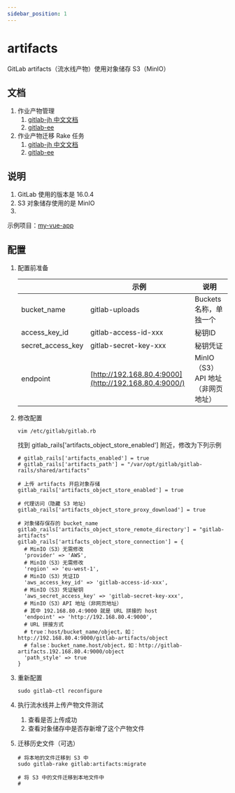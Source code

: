 ```yaml
---
sidebar_position: 1
---
```


# artifacts

GitLab artifacts（流水线产物）使用对象储存 S3（MinIO）

## 文档

1. 作业产物管理
    1. [gitlab-jh 中文文档](https://docs.gitlab.cn/jh/administration/job_artifacts.html)
    2. [gitlab-ee](https://docs.gitlab.com/ee/administration/job_artifacts.html)
2. 作业产物迁移 Rake 任务
    1. [gitlab-jh 中文文档](https://docs.gitlab.cn/jh/administration/job_artifacts.html#%E8%BF%81%E7%A7%BB%E5%88%B0%E5%AF%B9%E8%B1%A1%E5%AD%98%E5%82%A8)
    2. [gitlab-ee](https://docs.gitlab.com/ee/administration/job_artifacts.html#migrating-to-object-storage)

## 说明

1. GitLab 使用的版本是 16.0.4
2. S3 对象储存使用的是 MinIO
3.

示例项目：[my-vue-app](https://framagit.org/xuxiaowei-com-cn/my-vue-app)

## 配置

1. 配置前准备

   |                   | 示例                                                    | 说明                     |
   |-------------------|-------------------------------------------------------|------------------------|
   | bucket_name       | gitlab-uploads                                        | Buckets 名称，单独一个        |
   | access_key_id     | gitlab-access-id-xxx                                  | 秘钥ID                   |
   | secret_access_key | gitlab-secret-key-xxx                                 | 秘钥凭证                   |
   | endpoint          | [http://192.168.80.4:9000](http://192.168.80.4:9000/) | MinIO（S3）API 地址（非网页地址） |

2. 修改配置

   ```shell
   vim /etc/gitlab/gitlab.rb
   ```

   找到 gitlab_rails['artifacts_object_store_enabled'] 附近，修改为下列示例

   ```shell
   # gitlab_rails['artifacts_enabled'] = true
   # gitlab_rails['artifacts_path'] = "/var/opt/gitlab/gitlab-rails/shared/artifacts"
   
   # 上传 artifacts 开启对象存储
   gitlab_rails['artifacts_object_store_enabled'] = true
   
   # 代理访问（隐藏 S3 地址）
   gitlab_rails['artifacts_object_store_proxy_download'] = true
   
   # 对象储存保存的 bucket_name
   gitlab_rails['artifacts_object_store_remote_directory'] = "gitlab-artifacts"
   gitlab_rails['artifacts_object_store_connection'] = {
     # MinIO（S3）无需修改
     'provider' => 'AWS',
     # MinIO（S3）无需修改
     'region' => 'eu-west-1',
     # MinIO（S3）凭证ID
     'aws_access_key_id' => 'gitlab-access-id-xxx',
     # MinIO（S3）凭证秘钥
     'aws_secret_access_key' => 'gitlab-secret-key-xxx',
     # MinIO（S3）API 地址（非网页地址）
     # 其中 192.168.80.4:9000 就是 URL 拼接的 host
     'endpoint' => 'http://192.168.80.4:9000',
     # URL 拼接方式
     # true：host/bucket_name/object，如：http://192.168.80.4:9000/gitlab-artifacts/object
     # false：bucket_name.host/object，如：http://gitlab-artifacts.192.168.80.4:9000/object
     'path_style' => true
   }
   ```

3. 重新配置

   ```shell
   sudo gitlab-ctl reconfigure
   ```

4. 执行流水线并上传产物文件测试
    1. 查看是否上传成功
    2. 查看对象储存中是否存新增了这个产物文件
5. 迁移历史文件（可选）

   ```shell
   # 将本地的文件迁移到 S3 中
   sudo gitlab-rake gitlab:artifacts:migrate
   
   # 将 S3 中的文件迁移到本地文件中
   # 
   ```
